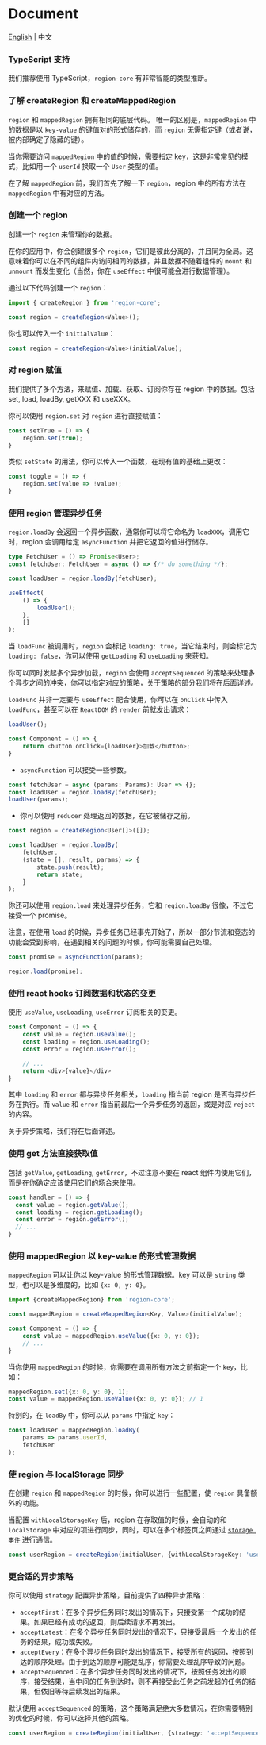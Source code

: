 # Document

[English](https://github.com/regionjs/region-core/blob/master/docs/Document.md) | 中文

### TypeScript 支持

我们推荐使用 TypeScript，`region-core` 有非常智能的类型推断。

### 了解 createRegion 和 createMappedRegion

`region` 和 `mappedRegion` 拥有相同的底层代码。 唯一的区别是，`mappedRegion` 中的数据是以 `key-value` 的键值对的形式储存的，而 `region` 无需指定键（或者说，被内部确定了隐藏的键）。

当你需要访问 `mappedRegion` 中的值的时候，需要指定 key，这是非常常见的模式，比如用一个 `userId` 换取一个 `User` 类型的值。

在了解 `mappedRegion` 前，我们首先了解一下 `region`，region 中的所有方法在 `mappedRegion` 中有对应的方法。

### 创建一个 region

创建一个 `region` 来管理你的数据。

在你的应用中，你会创建很多个 `region`，它们是彼此分离的，并且同为全局。这意味着你可以在不同的组件内访问相同的数据，并且数据不随着组件的 `mount` 和 `unmount` 而发生变化（当然，你在 `useEffect` 中很可能会进行数据管理）。

通过以下代码创建一个 `region`：

```typescript
import { createRegion } from 'region-core';

const region = createRegion<Value>();
```

你也可以传入一个 `initialValue`：

```typescript
const region = createRegion<Value>(initialValue);
```

### 对 region 赋值

我们提供了多个方法，来赋值、加载、获取、订阅你存在 region 中的数据。包括 set, load, loadBy, getXXX 和 useXXX。

你可以使用 `region.set` 对 `region` 进行直接赋值：

```typescript
const setTrue = () => {
    region.set(true);
}
```

类似 `setState` 的用法，你可以传入一个函数，在现有值的基础上更改：

```typescript
const toggle = () => {
    region.set(value => !value);
}
```

### 使用 region 管理异步任务

`region.loadBy` 会返回一个异步函数，通常你可以将它命名为 `loadXXX`，调用它时，region 会调用给定 `asyncFunction` 并把它返回的值进行储存。

```typescript
type FetchUser = () => Promise<User>;
const fetchUser: FetchUser = async () => {/* do something */};

const loadUser = region.loadBy(fetchUser);

useEffect(
    () => {
        loadUser();
    },
    []
);
```

当 `loadFunc` 被调用时，`region` 会标记 `loading: true`，当它结束时，则会标记为 `loading: false`，你可以使用 `getLoading` 和 `useLoading` 来获知。

你可以同时发起多个异步加载，`region` 会使用 `acceptSequenced` 的策略来处理多个异步之间的冲突，你可以指定对应的策略，关于策略的部分我们将在后面详述。

`loadFunc` 并非一定要与 `useEffect` 配合使用，你可以在 `onClick` 中传入 `loadFunc`，甚至可以在 `ReactDOM` 的 `render` 前就发出请求：

```typescript jsx
loadUser();

const Component = () => {
    return <button onClick={loadUser}>加载</button>;
}
```

- `asyncFunction` 可以接受一些参数。

```typescript
const fetchUser = async (params: Params): User => {};
const loadUser = region.loadBy(fetchUser);
loadUser(params);
```

- 你可以使用 `reducer` 处理返回的数据，在它被储存之前。

```typescript
const region = createRegion<User[]>([]);

const loadUser = region.loadBy(
    fetchUser,
    (state = [], result, params) => {
        state.push(result);
        return state;
    }
);
```

你还可以使用 `region.load` 来处理异步任务，它和 `region.loadBy` 很像，不过它接受一个 promise。

注意，在使用 `load` 的时候，异步任务已经事先开始了，所以一部分节流和竞态的功能会受到影响，在遇到相关的问题的时候，你可能需要自己处理。

```typescript
const promise = asyncFunction(params);

region.load(promise);
```

### 使用 react hooks 订阅数据和状态的变更

使用 `useValue`, `useLoading`, `useError` 订阅相关的变更。

```typescript jsx
const Component = () => {
    const value = region.useValue();
    const loading = region.useLoading();
    const error = region.useError();

    // ...
    return <div>{value}</div>
}
```

其中 `loading` 和 `error` 都与异步任务相关，`loading` 指当前 region 是否有异步任务在执行。而 `value` 和 `error` 指当前最后一个异步任务的返回，或是对应 `reject` 的内容。

关于异步策略，我们将在后面详述。

### 使用 get 方法直接获取值

包括 `getValue`, `getLoading`, `getError`，不过注意不要在 react 组件内使用它们，而是在你确定应该使用它们的场合来使用。

```typescript
const handler = () => {
  const value = region.getValue();
  const loading = region.getLoading();
  const error = region.getError();
  // ...
}
```

### 使用 mappedRegion 以 key-value 的形式管理数据

`mappedRegion` 可以让你以 key-value 的形式管理数据。key 可以是 `string` 类型，也可以是多维度的，比如 `{x: 0, y: 0}`。

```typescript jsx
import {createMappedRegion} from 'region-core';

const mappedRegion = createMappedRegion<Key, Value>(initialValue);

const Component = () => {
    const value = mappedRegion.useValue({x: 0, y: 0});
    // ...
}
```

当你使用 `mappedRegion` 的时候，你需要在调用所有方法之前指定一个 `key`，比如：

```typescript jsx
mappedRegion.set({x: 0, y: 0}, 1);
const value = mappedRegion.useValue({x: 0, y: 0}); // 1
```

特别的，在 `loadBy` 中，你可以从 `params` 中指定 `key`：

```typescript jsx
const loadUser = mappedRegion.loadBy(
    params => params.userId,
    fetchUser
);
```

### 使 region 与 localStorage 同步

在创建 `region` 和 `mappedRegion` 的时候，你可以进行一些配置，使 `region` 具备额外的功能。

当配置 `withLocalStorageKey` 后，region 在存取值的时候，会自动的和 `localStorage` 中对应的项进行同步，同时，可以在多个标签页之间通过 [`storage 事件`](https://developer.mozilla.org/en-US/docs/Web/API/Window/storage_event) 进行通信。

```typescript
const userRegion = createRegion(initialUser, {withLocalStorageKey: 'user'});
```

### 更合适的异步策略

你可以使用 `strategy` 配置异步策略，目前提供了四种异步策略：
- `acceptFirst`：在多个异步任务同时发出的情况下，只接受第一个成功的结果。如果已经有成功的返回，则后续请求不再发出。
- `acceptLatest`：在多个异步任务同时发出的情况下，只接受最后一个发出的任务的结果，成功或失败。
- `acceptEvery`：在多个异步任务同时发出的情况下，接受所有的返回，按照到达的顺序处理。由于到达的顺序可能是乱序，你需要处理乱序导致的问题。
- `acceptSequenced`：在多个异步任务同时发出的情况下，按照任务发出的顺序，接受结果，当中间的任务到达时，则不再接受此任务之前发起的任务的结果，但依旧等待后续发出的结果。

默认使用 `acceptSequenced` 的策略，这个策略满足绝大多数情况，在你需要特别的优化的时候，你可以选择其他的策略。

```typescript
const userRegion = createRegion(initialUser, {strategy: 'acceptSequenced'});
```

